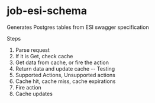# job-esi-schema
Generates Postgres tables from ESI swagger specification

Steps
1. Parse request
2. If it is Get, check cache
3. Get data from cache, or fire the action
4. Return data and update cache
--
Testing
5. Supported Actions, Unsupported actions
6. Cache hit, cache miss, cache expirations
7. Fire action
8. Cache updates
